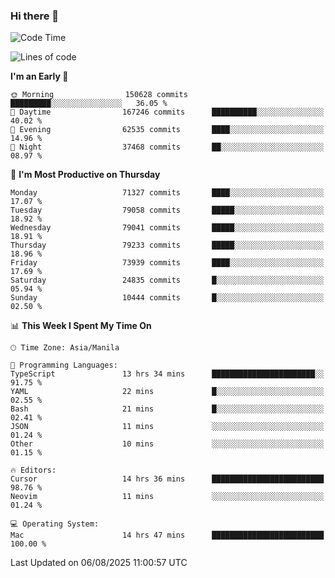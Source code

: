 ### Hi there 👋

<!--START_SECTION:waka-->
![Code Time](http://img.shields.io/badge/Code%20Time-6%2C166%20hrs%2025%20mins-blue)

![Lines of code](https://img.shields.io/badge/From%20Hello%20World%20I%27ve%20Written-143.2%20million%20lines%20of%20code-blue)

**I'm an Early 🐤** 

```text
🌞 Morning                150628 commits      █████████░░░░░░░░░░░░░░░░   36.05 % 
🌆 Daytime                167246 commits      ██████████░░░░░░░░░░░░░░░   40.02 % 
🌃 Evening                62535 commits       ████░░░░░░░░░░░░░░░░░░░░░   14.96 % 
🌙 Night                  37468 commits       ██░░░░░░░░░░░░░░░░░░░░░░░   08.97 % 
```
📅 **I'm Most Productive on Thursday** 

```text
Monday                   71327 commits       ████░░░░░░░░░░░░░░░░░░░░░   17.07 % 
Tuesday                  79058 commits       █████░░░░░░░░░░░░░░░░░░░░   18.92 % 
Wednesday                79041 commits       █████░░░░░░░░░░░░░░░░░░░░   18.91 % 
Thursday                 79233 commits       █████░░░░░░░░░░░░░░░░░░░░   18.96 % 
Friday                   73939 commits       ████░░░░░░░░░░░░░░░░░░░░░   17.69 % 
Saturday                 24835 commits       █░░░░░░░░░░░░░░░░░░░░░░░░   05.94 % 
Sunday                   10444 commits       █░░░░░░░░░░░░░░░░░░░░░░░░   02.50 % 
```


📊 **This Week I Spent My Time On** 

```text
🕑︎ Time Zone: Asia/Manila

💬 Programming Languages: 
TypeScript               13 hrs 34 mins      ███████████████████████░░   91.75 % 
YAML                     22 mins             █░░░░░░░░░░░░░░░░░░░░░░░░   02.55 % 
Bash                     21 mins             █░░░░░░░░░░░░░░░░░░░░░░░░   02.41 % 
JSON                     11 mins             ░░░░░░░░░░░░░░░░░░░░░░░░░   01.24 % 
Other                    10 mins             ░░░░░░░░░░░░░░░░░░░░░░░░░   01.15 % 

🔥 Editors: 
Cursor                   14 hrs 36 mins      █████████████████████████   98.76 % 
Neovim                   11 mins             ░░░░░░░░░░░░░░░░░░░░░░░░░   01.24 % 

💻 Operating System: 
Mac                      14 hrs 47 mins      █████████████████████████   100.00 % 
```


 Last Updated on 06/08/2025 11:00:57 UTC
<!--END_SECTION:waka-->


<!--
**rad182/rad182** is a ✨ _special_ ✨ repository because its `README.md` (this file) appears on your GitHub profile.

Here are some ideas to get you started:

- 🔭 I’m currently working on ...
- 🌱 I’m currently learning ...
- 👯 I’m looking to collaborate on ...
- 🤔 I’m looking for help with ...
- 💬 Ask me about ...
- 📫 How to reach me: ...
- 😄 Pronouns: ...
- ⚡ Fun fact: ...
-->
